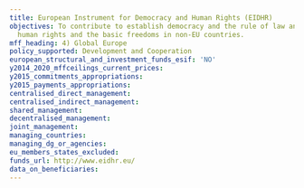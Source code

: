 ```yaml
---
title: European Instrument for Democracy and Human Rights (EIDHR)
objectives: To contribute to establish democracy and the rule of law and to protecting
  human rights and the basic freedoms in non-EU countries.
mff_heading: 4) Global Europe
policy_supported: Development and Cooperation
european_structural_and_investment_funds_esif: 'NO'
y2014_2020_mffceilings_current_prices: 
y2015_commitments_appropriations: 
y2015_payments_appropriations: 
centralised_direct_management: 
centralised_indirect_management: 
shared_management: 
decentralised_management: 
joint_management: 
managing_countries: 
managing_dg_or_agencies: 
eu_members_states_excluded: 
funds_url: http://www.eidhr.eu/
data_on_beneficiaries: 
---
```

